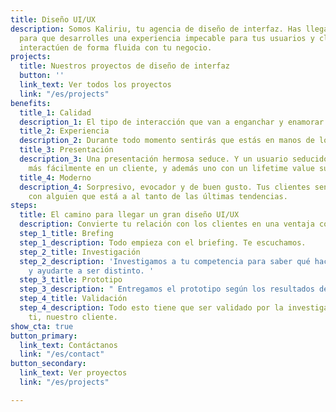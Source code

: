 ```yaml
---
title: Diseño UI/UX
description: Somos Kaliriu, tu agencia de diseño de interfaz. Has llegado al lugar
  para que desarrolles una experiencia impecable para tus usuarios y clientes, y así
  interactúen de forma fluida con tu negocio.
projects:
  title: Nuestros proyectos de diseño de interfaz
  button: ''
  link_text: Ver todos los proyectos
  link: "/es/projects"
benefits:
  title_1: Calidad
  description_1: El tipo de interacción que van a enganchar y enamorar a tus clientes.
  title_2: Experiencia
  description_2: Durante todo momento sentirás que estás en manos de los mejores profesionales.
  title_3: Presentación
  description_3: Una presentación hermosa seduce. Y un usuario seducido se convertirá
    más fácilmente en un cliente, y además uno con un lifetime value superior.
  title_4: Moderno
  description_4: Sorpresivo, evocador y de buen gusto. Tus clientes sentirán que interactúan
    con alguien que está a al tanto de las últimas tendencias.
steps:
  title: El camino para llegar un gran diseño UI/UX
  description: Convierte tu relación con los clientes en una ventaja competitiva estratégica
  step_1_title: Brefing
  step_1_description: Todo empieza con el briefing. Te escuchamos.
  step_2_title: Investigación
  step_2_description: 'Investigamos a tu competencia para saber qué hacen bien o mal,
    y ayudarte a ser distinto. '
  step_3_title: Prototipo
  step_3_description: " Entregamos el prototipo según los resultados de la investigación "
  step_4_title: Validación
  step_4_description: Todo esto tiene que ser validado por la investigación y por
    ti, nuestro cliente.
show_cta: true
button_primary:
  link_text: Contáctanos
  link: "/es/contact"
button_secondary:
  link_text: Ver proyectos
  link: "/es/projects"

---
```

